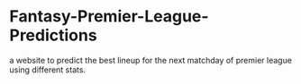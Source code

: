 # Fantasy-Premier-League-Predictions
a website to predict the best lineup for the next matchday of premier league using different stats.
